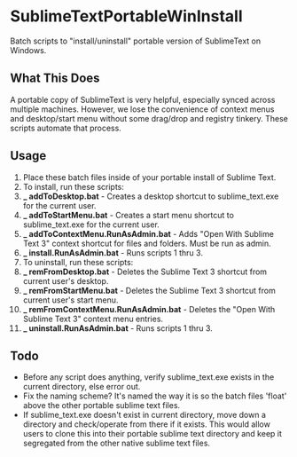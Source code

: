 # SublimeTextPortableWinInstall
Batch scripts to "install/uninstall" portable version of SublimeText on Windows.

## What This Does
A portable copy of SublimeText is very helpful, especially synced across multiple machines. However, we lose the convenience of context menus and desktop/start menu without some drag/drop and registry tinkery. These scripts automate that process.

## Usage
1. Place these batch files inside of your portable install of Sublime Text.
2. To install, run these scripts:
  1. **_ addToDesktop.bat** - Creates a desktop shortcut to sublime_text.exe for the current user.
  2. **_ addToStartMenu.bat** - Creates a start menu shortcut to sublime_text.exe for the current user.
  3. **_ addToContextMenu.RunAsAdmin.bat** - Adds "Open With Sublime Text 3" context shortcut for files and folders. Must be run as admin.
  4. **_  install.RunAsAdmin.bat** - Runs scripts 1 thru 3.
3. To uninstall, run these scripts:
  1. **_ remFromDesktop.bat** - Deletes the Sublime Text 3 shortcut from current user's desktop.
  2. **_ remFromStartMenu.bat** - Deletes the Sublime Text 3 shortcut from current user's start menu.
  3. **_ remFromContextMenu.RunAsAdmin.bat** - Deletes the "Open With Sublime Text 3" context menu entries.
  4. **_  uninstall.RunAsAdmin.bat** - Runs scripts 1 thru 3.

## Todo
- Before any script does anything, verify sublime_text.exe exists in the current directory, else error out.
- Fix the naming scheme? It's named the way it is so the batch files 'float' above the other portable sublime text files.
- If sublime_text.exe doesn't exist in current directory, move down a directory and check/operate from there if it exists. This would allow users to clone this into their portable sublime text directory and keep it segregated from the other native sublime text files.